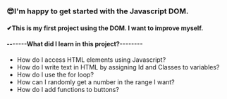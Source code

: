 ### 😎I'm happy to get started with the Javascript DOM.
#### ✔This is my first project using the DOM. I want to improve myself.

#### -------What did I learn in this project?--------
* How do I access HTML elements using Javascript?
* How do I write text in HTML by assigning Id and Classes to variables?
* How do I use the for loop?
* How can I randomly get a number in the range I want?
* How do I add functions to buttons?

